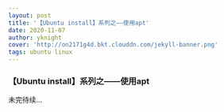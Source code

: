 ```yaml
---
layout: post
title: '【Ubuntu install】系列之——使用apt'
date: 2020-11-07
author: yknight
cover: 'http://on2171g4d.bkt.clouddn.com/jekyll-banner.png'
tags: ubuntu linux
---
```


### 【Ubuntu install】系列之——使用apt

未完待续...
